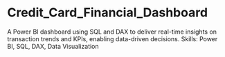 # Credit_Card_Financial_Dashboard
A Power BI dashboard using SQL and DAX to deliver real-time insights on transaction trends and KPIs, enabling data-driven decisions.  Skills: Power BI, SQL, DAX, Data Visualization
